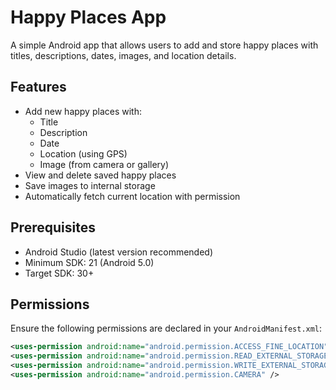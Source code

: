 # Happy Places App

A simple Android app that allows users to add and store happy places with titles, descriptions, dates, images, and location details.

## Features

- Add new happy places with:
  - Title
  - Description
  - Date
  - Location (using GPS)
  - Image (from camera or gallery)
- View and delete saved happy places
- Save images to internal storage
- Automatically fetch current location with permission

## Prerequisites

- Android Studio (latest version recommended)
- Minimum SDK: 21 (Android 5.0)
- Target SDK: 30+

## Permissions

Ensure the following permissions are declared in your `AndroidManifest.xml`:

```xml
<uses-permission android:name="android.permission.ACCESS_FINE_LOCATION" />
<uses-permission android:name="android.permission.READ_EXTERNAL_STORAGE" />
<uses-permission android:name="android.permission.WRITE_EXTERNAL_STORAGE" />
<uses-permission android:name="android.permission.CAMERA" />

